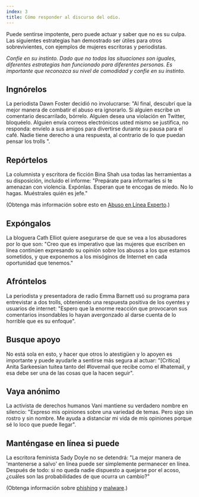 ```yaml
---
index: 3
title: Cómo responder al discurso del odio.
---
```

Puede sentirse impotente, pero puede actuar y saber que no es su culpa. Las siguientes estrategias han demostrado ser útiles para otros sobrevivientes, con ejemplos de mujeres escritoras y periodistas.

*Confíe en su instinto. Dado que no todas las situaciones son iguales, diferentes estrategias han funcionado para diferentes personas. Es importante que reconozca su nivel de comodidad y confíe en su instinto.*

## Ingnórelos

La periodista Dawn Foster decidió no involucrarse: "Al final, descubrí que la mejor manera de combatir el abuso era ignorarlo. Si alguien escribe un comentario descarrilado, bórrelo. Alguien desea una violación en Twitter, bloquéelo. Alguien envía correos electrónicos usted mismo se justifica, no responda: envíelo a sus amigos para divertirse durante su pausa para el café. Nadie tiene derecho a una respuesta, al contrario de lo que puedan pensar los trolls ".

## Repórtelos

La columnista y escritora de ficción Bina Shah usa todas las herramientas a su disposición, incluido el informe: "Prepárate para informarles si te amenazan con violencia. Expónlas. Esperan que te encogas de miedo. No lo hagas. Muéstrales quién es jefe."

(Obtenga más información sobre esto en [Abuso en Línea Experto](umbrella://communications/online-abuse/expert).)

## Expóngalos

La bloguera Cath Elliot quiere asegurarse de que se vea a los abusadores por lo que son: "Creo que es imperativo que las mujeres que escriben en línea continúen expresando su opinión sobre los abusos a los que estamos sometidos, y que exponemos a los misóginos de Internet en cada oportunidad que tenemos."

## Afróntelos

La periodista y presentadora de radio Emma Barnett usó su programa para entrevistar a dos trolls, obteniendo una respuesta positiva de los oyentes y usuarios de internet: "Espero que la enorme reacción que provocaron sus comentarios insondables lo hayan avergonzado al darse cuenta de lo horrible que es su enfoque".

## Busque apoyo

No está sola en esto, y hacer que otros lo atestigüen y lo apoyen es importante y puede ayudarle a sentirse más segura al actuar: "[Crítica] Anita Sarkeesian tuitea tanto del #lovemail que recibe como el #hatemail, y esa debe ser una de las cosas que la hacen seguir".

## Vaya anónimo

La activista de derechos humanos Vani mantiene su verdadero nombre en silencio: "Expreso mis opiniones sobre una variedad de temas. Pero sigo sin rostro y sin nombre. Me ayuda a distanciar mi vida de mis opiniones porque sé lo loco que puede llegar".

## Manténgase en línea si puede

La escritora feminista Sady Doyle no se detendrá: "La mejor manera de 'mantenerse a salvo' en línea puede ser simplemente permanecer en línea. Después de todo: si no queda nadie dispuesto a quejarse por el acoso, ¿cuáles son las probabilidades de que ocurra un cambio?"

(Obtenga información sobre [phishing](umbrella://communications/phishing) y [malware](umbrella://information/malware/beginner).)